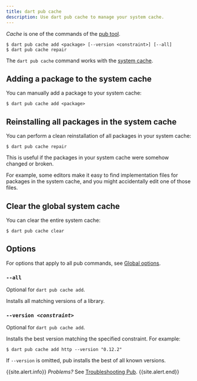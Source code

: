 ```yaml
---
title: dart pub cache
description: Use dart pub cache to manage your system cache.
---
```


_Cache_ is one of the commands of the [pub tool](/tools/pub/cmd).

```
$ dart pub cache add <package> [--version <constraint>] [--all]
$ dart pub cache repair
```

The `dart pub cache` command works with the
[system cache](/tools/pub/glossary#system-cache).

## Adding a package to the system cache

You can manually add a package to your system cache:

```terminal
$ dart pub cache add <package>
```

## Reinstalling all packages in the system cache

You can perform a clean reinstallation of all packages in your system cache:

```terminal
$ dart pub cache repair
```

This is useful if the packages in your system cache
were somehow changed or broken.

For example, some editors make it easy to find implementation files
for packages in the system cache,
and you might accidentally edit one of those files.

## Clear the global system cache

You can clear the entire system cache:

```terminal
$ dart pub cache clear
```

## Options

For options that apply to all pub commands, see
[Global options](/tools/pub/cmd#global-options).

### `--all`

Optional for `dart pub cache add`.

Installs all matching versions of a library.

### `--version `_`<constraint>`_

Optional for `dart pub cache add`.

Installs the best version matching the specified constraint. For example:

```terminal
$ dart pub cache add http --version "0.12.2"
```

If `--version` is omitted, pub installs the best of all known versions.

{{site.alert.info}}
  *Problems?*
  See [Troubleshooting Pub](/tools/pub/troubleshoot).
{{site.alert.end}}